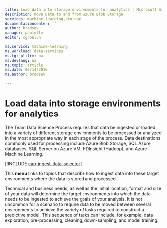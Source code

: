 ```yaml
---
title: Load data into storage environments for analytics | Microsoft Azure
description: Move Data to and from Azure Blob Storage
services: machine-learning,storage
documentationcenter: ''
author: bradsev
manager: paulettm
editor: cgronlun

ms.service: machine-learning
ms.workload: data-services
ms.tgt_pltfrm: na
ms.devlang: na
ms.topic: article
ms.date: 06/14/2016
ms.author: bradsev

---
```

# Load data into storage environments for analytics
The Team Data Science Process requires that data be ingested or loaded into a variety of different storage environments to be processed or analyzed in the most appropriate way in each stage of the process. Data destinations commonly used for processing include Azure Blob Storage, SQL Azure databases, SQL Server on Azure VM, HDInsight (Hadoop), and Azure Machine Learning. 

[!INCLUDE [cap-ingest-data-selector](../../includes/cap-ingest-data-selector.md)]

This **menu** links to topics that describe how to ingest data into these target environments where the data is stored and processed.

Technical and business needs, as well as the initial location, format and size of your data will determine the target environments into which the data needs to be ingested to achieve the goals of your analysis. It is not uncommon for a scenario to require data to be moved between several environments to achieve the variety of tasks required to construct a predictive model. This sequence of tasks can include, for example, data exploration, pre-processing, cleaning, down-sampling, and model training.

